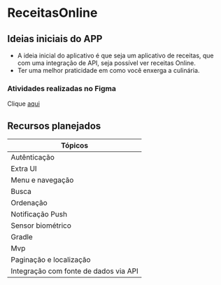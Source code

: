 # ReceitasOnline


## Ideias iniciais do APP
* A ideia inicial do aplicativo é que seja um aplicativo de receitas, que com uma integração de API, seja possível ver receitas Online.
* Ter uma melhor praticidade em como você enxerga a culinária.

### Atividades realizadas no Figma
Clique [aqui](https://www.figma.com/file/MOfEUF7rr7JABwTsXJNgbd/Mobile?type=design&mode=design&t=8skMof6Ox1uX4ZyD-1)


## Recursos planejados 
|        Tópicos      |
|---------------------|
| Autênticação |
| Extra UI |
| Menu e navegação |
| Busca |
| Ordenação |
| Notificação Push |
| Sensor biométrico |
| Gradle |
| Mvp |
| Paginação e localização |
| Integração com fonte de dados via API |
